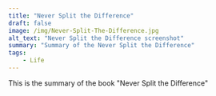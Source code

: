 ```yaml
---
title: "Never Split the Difference"
draft: false
image: /img/Never-Split-The-Difference.jpg
alt_text: "Never Split the Difference screenshot"
summary: "Summary of the Never Split the Difference"
tags:
    - Life
---
```

This is the summary of the book "Never Split the Difference"